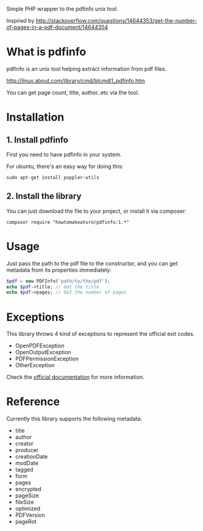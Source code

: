 Simple PHP wrapper to the pdfinfo unix tool.

Inspired by http://stackoverflow.com/questions/14644353/get-the-number-of-pages-in-a-pdf-document/14644354

# What is pdfinfo

pdfinfo is an unix tool helping extract information from pdf files.

http://linux.about.com/library/cmd/blcmdl1_pdfinfo.htm

You can get page count, title, author..etc via the tool.

# Installation

## 1. Install pdfinfo

First you need to have pdfinfo in your system.

For ubuntu, there's an easy way for doing this:
```
sudo apt-get install poppler-utils
```

## 2. Install the library
You can just download the file to your project, or install it via composer:
```
composer require "howtomakeaturn/pdfinfo:1.*"
```

# Usage
Just pass the path to the pdf file to the constructor, and you can get metadata from its properties immediately:

```php
$pdf = new PDFInfo('path/to/the/pdf');
echo $pdf->title; // Get the title
echo $pdf->pages; // Get the number of pages
```

# Exceptions
This library throws 4 kind of exceptions to represent the official exit codes.
* OpenPDFException    
* OpenOutputException
* PDFPermissionException
* OtherException

Check the [official documentation](http://linux.about.com/library/cmd/blcmdl1_pdfinfo.htm) for more information.



# Reference

Currently this library supports the following metadata:

* title
* author
* creator
* producer
* creationDate
* modDate
* tagged
* form
* pages
* encrypted
* pageSize
* fileSize
* optimized
* PDFVersion
* pageRot
